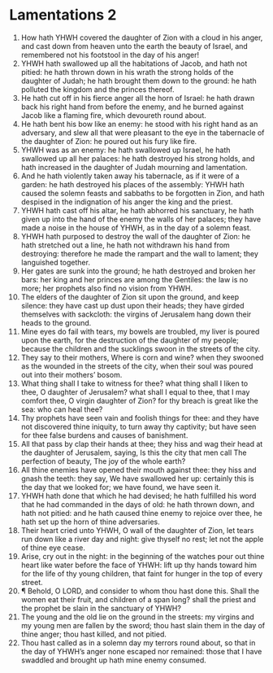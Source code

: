 ﻿# Lamentations 2
1. How hath YHWH covered the daughter of Zion with a cloud in his anger, and cast down from heaven unto the earth the beauty of Israel, and remembered not his footstool in the day of his anger! 
2. YHWH hath swallowed up all the habitations of Jacob, and hath not pitied: he hath thrown down in his wrath the strong holds of the daughter of Judah; he hath brought them down to the ground: he hath polluted the kingdom and the princes thereof. 
3. He hath cut off in his fierce anger all the horn of Israel: he hath drawn back his right hand from before the enemy, and he burned against Jacob like a flaming fire, which devoureth round about. 
4. He hath bent his bow like an enemy: he stood with his right hand as an adversary, and slew all that were pleasant to the eye in the tabernacle of the daughter of Zion: he poured out his fury like fire. 
5. YHWH was as an enemy: he hath swallowed up Israel, he hath swallowed up all her palaces: he hath destroyed his strong holds, and hath increased in the daughter of Judah mourning and lamentation. 
6. And he hath violently taken away his tabernacle, as if it were of a garden: he hath destroyed his places of the assembly: YHWH hath caused the solemn feasts and sabbaths to be forgotten in Zion, and hath despised in the indignation of his anger the king and the priest. 
7. YHWH hath cast off his altar, he hath abhorred his sanctuary, he hath given up into the hand of the enemy the walls of her palaces; they have made a noise in the house of YHWH, as in the day of a solemn feast. 
8. YHWH hath purposed to destroy the wall of the daughter of Zion: he hath stretched out a line, he hath not withdrawn his hand from destroying: therefore he made the rampart and the wall to lament; they languished together. 
9. Her gates are sunk into the ground; he hath destroyed and broken her bars: her king and her princes are among the Gentiles: the law is no more; her prophets also find no vision from YHWH. 
10. The elders of the daughter of Zion sit upon the ground, and keep silence: they have cast up dust upon their heads; they have girded themselves with sackcloth: the virgins of Jerusalem hang down their heads to the ground. 
11. Mine eyes do fail with tears, my bowels are troubled, my liver is poured upon the earth, for the destruction of the daughter of my people; because the children and the sucklings swoon in the streets of the city. 
12. They say to their mothers, Where is corn and wine? when they swooned as the wounded in the streets of the city, when their soul was poured out into their mothers’ bosom. 
13. What thing shall I take to witness for thee? what thing shall I liken to thee, O daughter of Jerusalem? what shall I equal to thee, that I may comfort thee, O virgin daughter of Zion? for thy breach is great like the sea: who can heal thee? 
14. Thy prophets have seen vain and foolish things for thee: and they have not discovered thine iniquity, to turn away thy captivity; but have seen for thee false burdens and causes of banishment. 
15. All that pass by clap their hands at thee; they hiss and wag their head at the daughter of Jerusalem, saying, Is this the city that men call The perfection of beauty, The joy of the whole earth? 
16. All thine enemies have opened their mouth against thee: they hiss and gnash the teeth: they say, We have swallowed her up: certainly this is the day that we looked for; we have found, we have seen it. 
17. YHWH hath done that which he had devised; he hath fulfilled his word that he had commanded in the days of old: he hath thrown down, and hath not pitied: and he hath caused thine enemy to rejoice over thee, he hath set up the horn of thine adversaries. 
18. Their heart cried unto YHWH, O wall of the daughter of Zion, let tears run down like a river day and night: give thyself no rest; let not the apple of thine eye cease. 
19. Arise, cry out in the night: in the beginning of the watches pour out thine heart like water before the face of YHWH: lift up thy hands toward him for the life of thy young children, that faint for hunger in the top of every street. 
20. ¶ Behold, O LORD, and consider to whom thou hast done this. Shall the women eat their fruit, and children of a span long? shall the priest and the prophet be slain in the sanctuary of YHWH? 
21. The young and the old lie on the ground in the streets: my virgins and my young men are fallen by the sword; thou hast slain them in the day of thine anger; thou hast killed, and not pitied. 
22. Thou hast called as in a solemn day my terrors round about, so that in the day of YHWH’s anger none escaped nor remained: those that I have swaddled and brought up hath mine enemy consumed. 
